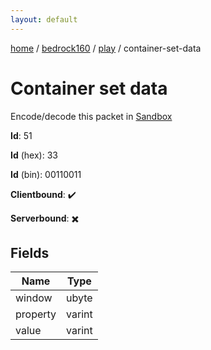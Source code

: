 ```yaml
---
layout: default
---
```


[home](/)  /  [bedrock160](/protocol/bedrock160)  /  [play](/protocol/bedrock160/play)  /  container-set-data

# Container set data

Encode/decode this packet in [Sandbox](../../../sandbox/bedrock160#Play.ContainerSetData)

**Id**: 51

**Id** (hex): 33

**Id** (bin): 00110011

**Clientbound**: ✔️

**Serverbound**: ✖️

## Fields

Name | Type
---|---
window | ubyte
property | varint
value | varint
